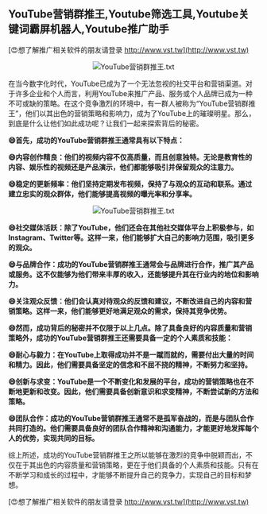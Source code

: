 ## **YouTube营销群推王,Youtube筛选工具,Youtube关键词霸屏机器人,Youtube推广助手**

[😍想了解推广相关软件的朋友请登录 http://www.vst.tw](http://www.vst.tw)

 <center><img src="https://vst.tw/MP4/tuiguang/png/3.png" alt="YouTube营销群推王.txt"></center>

在当今数字化时代，YouTube已成为了一个无法忽视的社交平台和营销渠道。对于许多企业和个人而言，利用YouTube来推广产品、服务或个人品牌已成为一种不可或缺的策略。在这个竞争激烈的环境中，有一群人被称为“YouTube营销群推王”，他们以其出色的营销策略和影响力，成为了YouTube上的璀璨明星。那么，到底是什么让他们如此成功呢？让我们一起来探索背后的秘密。

**😄首先，成功的YouTube营销群推王通常具有以下特点：**

**😄内容创作精良：他们的视频内容不仅高质量，而且创意独特。无论是教育性的内容、娱乐性的视频还是产品演示，他们都能够吸引并保留观众的注意力。**

**😄稳定的更新频率：他们坚持定期发布视频，保持了与观众的互动和联系。通过建立忠实的观众群体，他们能够提高视频的曝光率和分享率。**

 <center><img src="https://vst.tw/MP4/tuiguang/png/0.png" alt="YouTube营销群推王.txt"></center>

**😄社交媒体活跃：除了YouTube，他们还会在其他社交媒体平台上积极参与，如Instagram、Twitter等。这样一来，他们能够扩大自己的影响力范围，吸引更多的观众。**

**😄与品牌合作：成功的YouTube营销群推王通常会与品牌进行合作，推广其产品或服务。这不仅能够为他们带来丰厚的收入，还能够提升其在行业内的地位和影响力。**

**😄关注观众反馈：他们会认真对待观众的反馈和建议，不断改进自己的内容和营销策略。这样一来，他们能够更好地满足观众的需求，保持其竞争优势。**

**😄然而，成功背后的秘密并不仅限于以上几点。除了具备良好的内容质量和营销策略外，成功的YouTube营销群推王还需要具备一定的个人素质和技能：**

**😄耐心与毅力：在YouTube上取得成功并不是一蹴而就的，需要付出大量的时间和精力。因此，他们需要具备坚定的信念和不屈不挠的精神，不断努力和坚持。**

**😄创新与求变：YouTube是一个不断变化和发展的平台，成功的营销策略也在不断地更新和改变。因此，他们需要具备创新意识和求变精神，不断尝试新的方法和策略。**

**😄团队合作：成功的YouTube营销群推王通常不是孤军奋战的，而是与团队合作共同打造的。他们需要具备良好的团队合作精神和沟通能力，才能更好地发挥每个人的优势，实现共同的目标。**

综上所述，成功的YouTube营销群推王之所以能够在激烈的竞争中脱颖而出，不仅在于其出色的内容质量和营销策略，更在于他们具备的个人素质和技能。只有在不断学习和成长的过程中，才能够不断提升自己的竞争力，实现自己的目标和梦想。

[😍想了解推广相关软件的朋友请登录 http://www.vst.tw](http://www.vst.tw)



